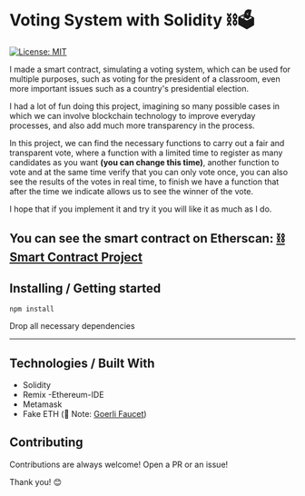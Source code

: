 <h1>Voting System with Solidity ⛓🗳</h1>

[![License: MIT](https://img.shields.io/badge/License-MIT-blue.svg)](https://opensource.org/licenses/MIT)

<p>I made a smart contract, simulating a voting system, which can be used for multiple purposes, such as voting for the president of a classroom, even more important issues such as a country's presidential election.</p> 

<p>I had a lot of fun doing this project, imagining so many possible cases in which we can involve blockchain technology to improve everyday processes, and also add much more transparency in the process. </p>

<p>In this project, we can find the necessary functions to carry out a fair and transparent vote, where a function with a limited time to register as many candidates as you want <strong>(you can change this time)</strong>, another function to vote and at the same time verify that you can only vote once, you can also see the results of the votes in real time, to finish we have a function that after the time we indicate allows us to see the winner of the vote.</p>

<p>I hope that if you implement it and try it you will like it as much as I do.</p>


<h2>You can see the smart contract on Etherscan: <a href="https://goerli.etherscan.io/address/0x59027D680C30BaF84d77aE5106ED2112d05e2b6E">⛓ Smart Contract Project</a>
</h2> 

<h2> Installing / Getting started </h2>

```
npm install
```  
<p>Drop all necessary dependencies</p>
<hr>

<h2> Technologies / Built With </h2>

- Solidity
- Remix -Ethereum-IDE
- Metamask
- Fake ETH (🚨 Note: <a href="https://goerlifaucet.com/"> Goerli Faucet</a>)


<h2>Contributing</h2>

<p> Contributions are always welcome! Open a PR or an issue!</p>

<p> Thank you! 😊 </p>
